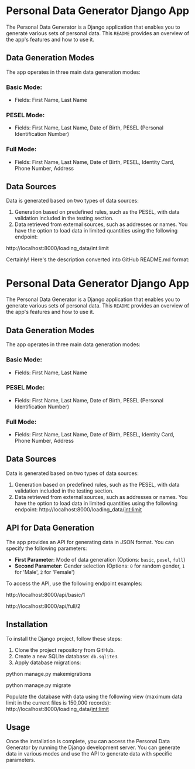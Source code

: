 # Personal Data Generator Django App

The Personal Data Generator is a Django application that enables you to generate various sets of personal data. This `README` provides an overview of the app's features and how to use it.

## Data Generation Modes

The app operates in three main data generation modes:

### Basic Mode:
- Fields: First Name, Last Name

### PESEL Mode:
- Fields: First Name, Last Name, Date of Birth, PESEL (Personal Identification Number)

### Full Mode:
- Fields: First Name, Last Name, Date of Birth, PESEL, Identity Card, Phone Number, Address

## Data Sources

Data is generated based on two types of data sources:

1. Generation based on predefined rules, such as the PESEL, with data validation included in the testing section.
2. Data retrieved from external sources, such as addresses or names. You have the option to load data in limited quantities using the following endpoint:

http://localhost:8000/loading_data/int:limit


Certainly! Here's the description converted into GitHub README.md format:

# Personal Data Generator Django App

The Personal Data Generator is a Django application that enables you to generate various sets of personal data. This `README` provides an overview of the app's features and how to use it.

## Data Generation Modes

The app operates in three main data generation modes:

### Basic Mode:
- Fields: First Name, Last Name

### PESEL Mode:
- Fields: First Name, Last Name, Date of Birth, PESEL (Personal Identification Number)

### Full Mode:
- Fields: First Name, Last Name, Date of Birth, PESEL, Identity Card, Phone Number, Address

## Data Sources

Data is generated based on two types of data sources:

1. Generation based on predefined rules, such as the PESEL, with data validation included in the testing section.
2. Data retrieved from external sources, such as addresses or names. You have the option to load data in limited quantities using the following endpoint:
http://localhost:8000/loading_data/<int:limit>


## API for Data Generation

The app provides an API for generating data in JSON format. You can specify the following parameters:

- **First Parameter**: Mode of data generation (Options: `basic`, `pesel`, `full`)
- **Second Parameter**: Gender selection (Options: `0` for random gender, `1` for 'Male', `2` for 'Female')

To access the API, use the following endpoint examples:

http://localhost:8000/api/basic/1

http://localhost:8000/api/full/2

## Installation

To install the Django project, follow these steps:

1. Clone the project repository from GitHub.
2. Create a new SQLite database: `db.sqlite3`.
3. Apply database migrations:

python manage.py makemigrations

python manage.py migrate

Populate the database with data using the following view (maximum data limit in the current files is 150,000 records):
http://localhost:8000/loading_data/<int:limit>

## Usage

Once the installation is complete, you can access the Personal Data Generator by running the Django development server. You can generate data in various modes and use the API to generate data with specific parameters.

